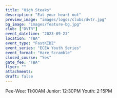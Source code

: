 ```yaml
---
title: "High Steaks"
description: "Eat your heart out"
preview_image: "images/logos/clubs/dvtr.jpg"
bg_image: "images/feature-bg.jpg"
club: ["DVTR"]
event_datetime: "2023-09-23"
location: "TBA"
event_type: "FastKIDZ"
event_series: "ECEA Youth Series"
event_format: "Hare Scramble"
closed_course: "Yes"
gate_fee: "TBA"
flyer: ""
attachments:
draft: false
---
```


Pee-Wee: 11:00AM
Junior: 12:30PM
Youth: 2:15PM